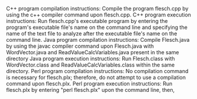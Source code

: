 C++ program compilation instructions: Compile the program flesch.cpp by using the c++ compiler command upon flesch.cpp.
C++ program execution instructions: Run flesch.cpp's executable program by
entering the program's executable file's name on the command line and specifying
the name of the text file to analyze after the executable file's name on the
command line.
Java program compilation instructions: Compile Flesch.java by using the javac
compiler command upon Flesch.java with WordVector.java and
ReadValueCalcVariables.java present in the same directory
Java program execution instructions: Run Flesch.class with WordVector.class and
ReadValueCalcVariables.class within the same directory.
Perl program compilation instructions: No compilation command is necessary for flesch.plx; therefore, do not attempt to use a compilation command upon flesch.plx.
Perl program execution instructions: Run flesch.plx by entering "perl flesch.plx" upon the command line, then, 
